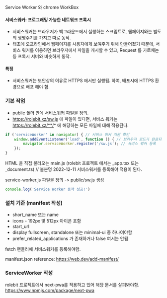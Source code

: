 Service Worker 와 chrome WorkBox

#### 서비스워커: 프로그래밍 가능한 네트워크 프록시

- 서비스워커는 브라우저가 백그라운드에서 실행하는 스크립트로, 웹페이지와는 별도의 생명주기를 가지고 따로 동작.
- 태초에 오프라인에서 웹페이지를 사용자에게 보여주기 위해 만들어졌기 때문에, 서비스 워커를 이용하면 브라우저에서 파일을 캐시할 수 있고, Request 를 가로채는 등 프록시 서버와 비슷하게 동작.

#### 특징

- 서비스워커는 보안상의 이유로 HTTPS 에서만 실행됨. 하여, 배포시에 HTTPS 환경으로 배포 해야 함.


### 기본 작업

- public 폴더 안에 서비스워커 파일을 정의. 
- https://rolebit.xz/sw.js 에 파일이 있다면, 서비스 워커는 https://rolebit.xz/**/* 에 해당하는 모든 파일에 대해 적용된다.

``` js
if ('serviceWorker' in navigator) { // 서비스 워커 지원 확인
    window.addEventListener('load', function () { // 브라우저 로드가 완료되면
        navigator.serviceWorker.register('/sw.js'); // 서비스 워커 등록
    });
}
```
HTML 을 직접 불러오는 main.js (rolebit 프로젝트 에서는 _app.tsx 또는 _document.ts) // 불분명 2022-12-11
서비스워커를 등록해야 적용이 된다.

service-worker.js 파일을 정의 -> public/sw.js 생성

```js
console.log('Service Worker 동작 성공!')
```

### 설치 기준 (manifest 작성)
- short_name 또는 name
- icons - 192px 및 512px 아이콘 포함
- start_url
- display fullscreen, standalone 또는 minimal-ui 중 하나여야함
- prefer_related_applications 가 존재하거나 false 여서는 안됨
  
fetch 핸들러에 서비스워커를 등록해야함.

manifest.json reference: https://web.dev/add-manifest/

### ServiceWorker 작성

rolebit 프로젝트에서 next-pwa를 적용하고 있어 해당 문서를 살펴봐야함.
https://www.npmjs.com/package/next-pwa
